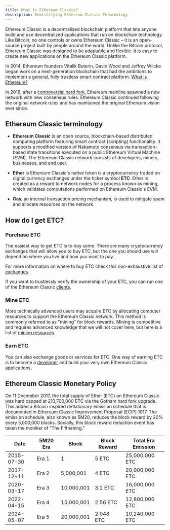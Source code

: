 ```yaml
---
title: What is Ethereum Classic?
description: Demistifying Ethereum Classic Terminology
---
```


Ethereum Classic is a decentralized blockchain platform that lets anyone build and use decentralized applications that run on blockchain technology. Like Bitcoin, no one controls or owns Ethereum Classic – it is an open-source project built by people around the world. Unlike the Bitcoin protocol, Ethereum Classic was designed to be adaptable and flexible. It is easy to create new applications on the Ethereum Classic platform.

In 2014, Ethereum founders Vitalik Buterin, Gavin Wood and Jeffrey Wilcke began work on a next-generation blockchain that had the ambitions to implement a general, fully trustless smart contract platform. [What is Ethereum?](https://ethereum.org/what-is-ethereum/)

In 2016, after a [controversial hard fork](/knowledge/roadmap), Ethereum mainline spawned a new network with new consensus rules. Ethereum Classic continued following the original network rules and has maintained the original Ethereum vision ever since.

## Ethereum Classic terminology

- **Ethereum Classic** is an open source, blockchain-based distributed computing platform featuring smart contract (scripting) functionality. It supports a modified version of Nakamoto consensus via transaction-based state transitions executed on a public Ethereum Virtual Machine (EVM). The Ethereum Classic network consists of developers, miners, businesses, and end user.

- **Ether** is Ethereum Classic's native token is a cryptocurrency traded on digital currency exchanges under the ticker symbol **ETC**. Ether is created as a reward to network nodes for a process known as mining, which validates computations performed on Ethereum Classic's EVM.

- **Gas**, an internal transaction pricing mechanism, is used to mitigate spam and allocate resources on the network.

## How do I get ETC?

### Purchase ETC

The easiest way to get ETC is to buy some. There are many cryptocurrency exchanges that will allow you to buy ETC, but the one you should use will depend on where you live and how you want to pay.

For more information on where to buy ETC check this non-exhaustive list of [exchanges](/ecosystem/exchanges).

If you want to trustlessly verify the ownership of your ETC, you can run one of the Ethereum Classic [clients](/development/clients).

### Mine ETC

More technically advanced users may acquire ETC by allocating computer resources to support the Ethereum Classic network. This method is commonly referred to as "mining" for block rewards. Mining is competitive and requires advanced knowledge that we will not cover here, but here is a list of [mining resources](/development/mining-resources).

### Earn ETC

You can also exchange goods or services for ETC. One way of earning ETC is to become a [developer](/development) and build your very own Ethereum Classic applications.

## Ethereum Classic Monetary Policy

On 11 December 2017, the total supply of Ether (ETC) on Ethereum Classic was hard capped at 210,700,000 ETC via the Gotham hard fork upgrade. This added a Bitcoin inspired deflationary emission schedule that is documented in Ethereum Classic Improvement Proposal (ECIP) 1017. The emission schedule, also known as 5M20, reduces the block reward by 20% every 5,000,000 blocks. Socially, this block reward reduction event has taken the moniker of "The Fifthening."

Date | 5M20 Era | Block | Block Reward | Total Era Emission
-- | -- | -- | -- | --
2015-07-30 | Era 1 | 1 | 5 ETC | 25,000,000 ETC
2017-12-11 | Era 2 | 5,000,001 | 4 ETC | 20,000,000 ETC
2020-03-17 | Era 3 | 10,000,001 | 3.2 ETC | 16,000,000 ETC
2022-04-15 | Era 4 | 15,000,001 | 2.56 ETC | 12,800,000 ETC
2024-05-07 | Era 5 | 20,000,001 | 2.048 ETC | 10,240,000 ETC
